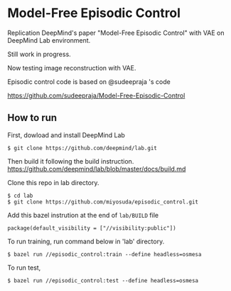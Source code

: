# Model-Free Episodic Control

Replication DeepMind's paper "Model-Free Episodic Control" with VAE on DeepMind Lab environment. 

Still work in progress.

Now testing image reconstruction with VAE.

Episodic control code is based on @sudeepraja 's code

https://github.com/sudeepraja/Model-Free-Episodic-Control

## How to run
First, dowload and install DeepMind Lab
```
$ git clone https://github.com/deepmind/lab.git
```
Then build it following the build instruction. 
https://github.com/deepmind/lab/blob/master/docs/build.md

Clone this repo in lab directory.
```
$ cd lab
$ git clone https://github.com/miyosuda/episodic_control.git
```

Add this bazel instrution at the end of `lab/BUILD` file

```
package(default_visibility = ["//visibility:public"])
```

To run training, run command below in 'lab' directory.

```
$ bazel run //episodic_control:train --define headless=osmesa
```

To run test,

```
$ bazel run //episodic_control:test --define headless=osmesa
```

